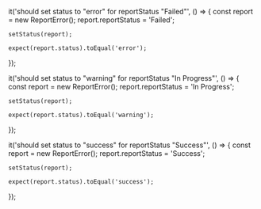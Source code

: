 
  it('should set status to "error" for reportStatus "Failed"', () => {
    const report = new ReportError();
    report.reportStatus = 'Failed';

    setStatus(report);

    expect(report.status).toEqual('error');
  });

  it('should set status to "warning" for reportStatus "In Progress"', () => {
    const report = new ReportError();
    report.reportStatus = 'In Progress';

    setStatus(report);

    expect(report.status).toEqual('warning');
  });

  it('should set status to "success" for reportStatus "Success"', () => {
    const report = new ReportError();
    report.reportStatus = 'Success';

    setStatus(report);

    expect(report.status).toEqual('success');
  });


